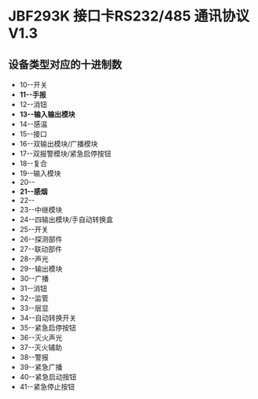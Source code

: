 # JBF293K 接口卡RS232/485 通讯协议V1.3

## 设备类型对应的十进制数

- 10--开关
- **11--手报**
- 12--消钮
- **13--输入输出模块**
- 14--感温
- 15--接口
- 16--双输出模块/广播模块
- 17--双报警模块/紧急启停按钮
- 18--复合
- 19--输入模块
- 20--
- **21--感烟**
- 22--
- 23--中继模块
- 24--四输出模块/手自动转换盒
- 25--开关
- 26--探测部件
- 27--联动部件
- 28--声光
- 29--输出模块
- 30--广播
- 31--消钮
- 32--监管
- 33--层显
- 34--自动转换开关
- 35--紧急启停按钮
- 36--灭火声光
- 37--灭火辅助
- 38--警报
- 39--紧急广播
- 40--紧急启动按钮
- 41--紧急停止按钮
